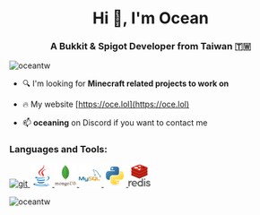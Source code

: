 <h1 align="center">Hi 👋, I'm Ocean</h1>
<h3 align="center">A Bukkit & Spigot Developer from Taiwan 🇹🇼</h3>

<p align="left"> <img src="https://komarev.com/ghpvc/?username=oceantw&label=Profile%20views&color=0e75b6&style=flat" alt="oceantw" /> </p>

- 🔍 I'm looking for **Minecraft related projects to work on**

- 🔥 My website [https://oce.lol](https://oce.lol)

- 📫 **oceaning** on Discord if you want to contact me

<h3 align="left">Languages and Tools:</h3>
<p align="left"> <a href="https://git-scm.com/" target="_blank" rel="noreferrer"> <img src="https://www.vectorlogo.zone/logos/git-scm/git-scm-icon.svg" alt="git" width="40" height="40"/> </a> <a href="https://www.java.com" target="_blank" rel="noreferrer"> <img src="https://raw.githubusercontent.com/devicons/devicon/master/icons/java/java-original.svg" alt="java" width="40" height="40"/> </a> <a href="https://www.mongodb.com/" target="_blank" rel="noreferrer"> <img src="https://raw.githubusercontent.com/devicons/devicon/master/icons/mongodb/mongodb-original-wordmark.svg" alt="mongodb" width="40" height="40"/> </a> <a href="https://www.mysql.com/" target="_blank" rel="noreferrer"> <img src="https://raw.githubusercontent.com/devicons/devicon/master/icons/mysql/mysql-original-wordmark.svg" alt="mysql" width="40" height="40"/> </a> <a href="https://www.python.org" target="_blank" rel="noreferrer"> <img src="https://raw.githubusercontent.com/devicons/devicon/master/icons/python/python-original.svg" alt="python" width="40" height="40"/> </a> <a href="https://redis.io" target="_blank" rel="noreferrer"> <img src="https://raw.githubusercontent.com/devicons/devicon/master/icons/redis/redis-original-wordmark.svg" alt="redis" width="40" height="40"/> </a> </p>

<p><img align="center" src="https://github-readme-stats.vercel.app/api/top-langs?username=oceantw&show_icons=true&locale=en&layout=compact" alt="oceantw" /></p>
